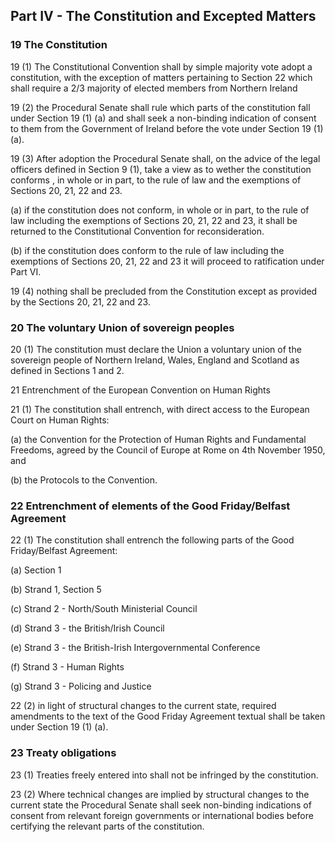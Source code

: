 ## Part IV - The Constitution and Excepted Matters

### 19 The Constitution

19 (1) The Constitutional Convention shall by simple majority vote adopt a constitution, with the exception of matters pertaining to Section 22 which shall require a 2/3 majority of elected members from Northern Ireland

19 (2) the Procedural Senate shall rule which parts of the constitution fall under Section 19 (1) (a) and shall seek a non-binding indication of consent to them from the Government of Ireland before the vote under Section 19 (1) (a).

19 (3) After adoption the Procedural Senate shall, on the advice of the legal officers defined in Section 9 (1), take a view as to wether the constitution conforms , in whole or in part, to the rule of law and the exemptions of Sections 20, 21, 22 and 23.

(a) if the constitution does not conform, in whole or in part, to the rule of law including the exemptions of Sections 20, 21, 22 and 23, it shall be returned to the Constitutional Convention for reconsideration.

(b) if the constitution does conform to the rule of law including the exemptions of Sections 20, 21, 22 and 23 it will proceed to ratification under Part VI.

19 (4) nothing shall be precluded from the Constitution except as provided by the Sections 20, 21, 22 and 23.

### 20 The voluntary Union of sovereign peoples

20 (1) The constitution must declare the Union a voluntary union of the sovereign people of Northern Ireland, Wales, England and Scotland as defined in Sections 1 and 2.

21 Entrenchment of the European Convention on Human Rights

21 (1) The constitution shall entrench, with direct access to the European Court on Human Rights:

(a) the Convention for the Protection of Human Rights and Fundamental Freedoms, agreed by the Council of Europe at Rome on 4th November 1950, and

(b) the Protocols to the Convention.

### 22 Entrenchment of elements of the Good Friday/Belfast Agreement

22 (1) The constitution shall entrench the following parts of the Good Friday/Belfast Agreement:

(a) Section 1

(b) Strand 1, Section 5

(c) Strand 2 - North/South Ministerial Council

(d) Strand 3 - the British/Irish Council

(e) Strand 3 - the British-Irish Intergovernmental Conference

(f) Strand 3 - Human Rights

(g) Strand 3 - Policing and Justice

22 (2) in light of structural changes to the current state, required amendments to the text of the Good Friday Agreement textual shall be taken under Section 19 (1) (a).

### 23 Treaty obligations

23 (1) Treaties freely entered into shall not be infringed by the constitution.

23 (2) Where technical changes are implied by structural changes to the current state the Procedural Senate shall seek non-binding indications of consent from relevant foreign governments or international bodies before certifying the relevant parts of the constitution.